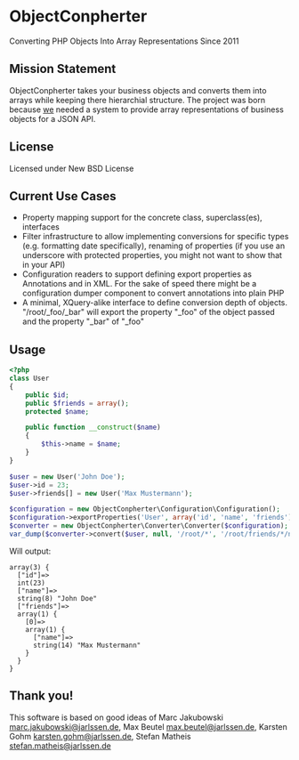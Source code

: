 ObjectConpherter
================
Converting PHP Objects Into Array Representations Since 2011


Mission Statement
-----------------

ObjectConpherter takes your business objects and converts them into arrays while
keeping there hierarchial structure. The project was born because [we](http://jarlssen.de)
needed a system to provide array representations of business objects for a JSON API.


License
-------

Licensed under New BSD License


Current Use Cases
-----------------

-   Property mapping support for the concrete class, superclass(es), interfaces
-   Filter infrastructure to allow implementing conversions for specific types
    (e.g. formatting date specifically), renaming of properties (if you use an
    underscore with protected properties, you might not want to show that in
    your API)
-   Configuration readers to support defining export properties as Annotations
    and in XML. For the sake of speed there might be a configuration dumper
    component to convert annotations into plain PHP
-   A minimal, XQuery-alike interface to define conversion depth of objects.
    "/root/_foo/_bar" will export the property "_foo" of the object passed and
    the property "_bar" of "_foo"


Usage
-----

```php
<?php
class User
{
    public $id;
    public $friends = array();
    protected $name;

    public function __construct($name)
    {
        $this->name = $name;
    }
}

$user = new User('John Doe');
$user->id = 23;
$user->friends[] = new User('Max Mustermann');

$configuration = new ObjectConpherter\Configuration\Configuration();
$configuration->exportProperties('User', array('id', 'name', 'friends'));
$converter = new ObjectConpherter\Converter\Converter($configuration);
var_dump($converter->convert($user, null, '/root/*', '/root/friends/*/name'));
```

Will output:

    array(3) {
      ["id"]=>
      int(23)
      ["name"]=>
      string(8) "John Doe"
      ["friends"]=>
      array(1) {
        [0]=>
        array(1) {
          ["name"]=>
          string(14) "Max Mustermann"
        }
      }
    }


Thank you!
----------

This software is based on good ideas of Marc Jakubowski <marc.jakubowski@jarlssen.de>,
Max Beutel <max.beutel@jarlssen.de>, Karsten Gohm <karsten.gohm@jarlssen.de>, Stefan Matheis
<stefan.matheis@jarlssen.de>
